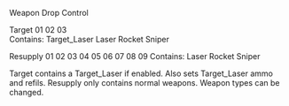 Weapon Drop Control

Target 01 02 03                       
Contains: Target_Laser Laser Rocket Sniper

Resupply 01 02 03 04 05 06 07 08 09
Contains: Laser Rocket Sniper

Target contains a Target_Laser if enabled. Also sets Target_Laser ammo and refils.
Resupply only contains normal weapons. Weapon types can be changed.
